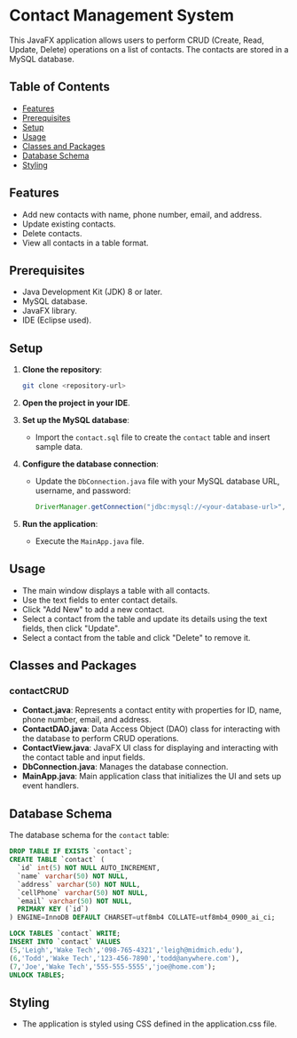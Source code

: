 # Contact Management System

This JavaFX application allows users to perform CRUD (Create, Read, Update, Delete) operations on a list of contacts. The contacts are stored in a MySQL database.

## Table of Contents
- [Features](#features)
- [Prerequisites](#prerequisites)
- [Setup](#setup)
- [Usage](#usage)
- [Classes and Packages](#classes-and-packages)
- [Database Schema](#database-schema)
- [Styling](#styling)

## Features
- Add new contacts with name, phone number, email, and address.
- Update existing contacts.
- Delete contacts.
- View all contacts in a table format.

## Prerequisites
- Java Development Kit (JDK) 8 or later.
- MySQL database.
- JavaFX library.
- IDE (Eclipse used).

## Setup
1. **Clone the repository**:
    ```sh
    git clone <repository-url>
    ```
2. **Open the project in your IDE**.

3. **Set up the MySQL database**:
    - Import the `contact.sql` file to create the `contact` table and insert sample data.

4. **Configure the database connection**:
    - Update the `DbConnection.java` file with your MySQL database URL, username, and password:
      ```java
      DriverManager.getConnection("jdbc:mysql://<your-database-url>", "<username>", "<password>");
      ```

5. **Run the application**:
    - Execute the `MainApp.java` file.

## Usage
- The main window displays a table with all contacts.
- Use the text fields to enter contact details.
- Click "Add New" to add a new contact.
- Select a contact from the table and update its details using the text fields, then click "Update".
- Select a contact from the table and click "Delete" to remove it.

## Classes and Packages
### contactCRUD
- **Contact.java**: Represents a contact entity with properties for ID, name, phone number, email, and address.
- **ContactDAO.java**: Data Access Object (DAO) class for interacting with the database to perform CRUD operations.
- **ContactView.java**: JavaFX UI class for displaying and interacting with the contact table and input fields.
- **DbConnection.java**: Manages the database connection.
- **MainApp.java**: Main application class that initializes the UI and sets up event handlers.

## Database Schema
The database schema for the `contact` table:
```sql
DROP TABLE IF EXISTS `contact`;
CREATE TABLE `contact` (
  `id` int(5) NOT NULL AUTO_INCREMENT,
  `name` varchar(50) NOT NULL,
  `address` varchar(50) NOT NULL,
  `cellPhone` varchar(50) NOT NULL,
  `email` varchar(50) NOT NULL,
  PRIMARY KEY (`id`)
) ENGINE=InnoDB DEFAULT CHARSET=utf8mb4 COLLATE=utf8mb4_0900_ai_ci;

LOCK TABLES `contact` WRITE;
INSERT INTO `contact` VALUES 
(5,'Leigh','Wake Tech','098-765-4321','leigh@midmich.edu'),
(6,'Todd','Wake Tech','123-456-7890','todd@anywhere.com'),
(7,'Joe','Wake Tech','555-555-5555','joe@home.com');
UNLOCK TABLES;
````

## Styling
- The application is styled using CSS defined in the application.css file.
